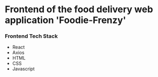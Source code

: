 # Frontend of the food delivery web application 'Foodie-Frenzy'

### Frontend Tech Stack

- React
- Axios
- HTML
- CSS
- Javascript
